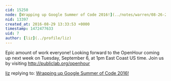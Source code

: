```yaml
---
cid: 15250
node: [Wrapping up Google Summer of Code 2016!](../notes/warren/08-26-2016/wrapping-up-google-summer-of-code-2016)
nid: 13397
created_at: 2016-08-29 13:33:53 +0000
timestamp: 1472477633
uid: 7
author: [liz](../profile/liz)
---
```


Epic amount of work everyone! Looking forward to the OpenHour coming up next week on Tuesday, September 6, at 1pm East Coast US time. Join us by visiting http://publiclab.org/openhour

[liz](../profile/liz) replying to: [Wrapping up Google Summer of Code 2016!](../notes/warren/08-26-2016/wrapping-up-google-summer-of-code-2016)

